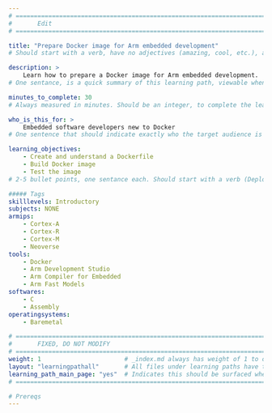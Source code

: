 ```yaml
---
# ================================================================================
#       Edit
# ================================================================================

title: "Prepare Docker image for Arm embedded development"
# Should start with a verb, have no adjectives (amazing, cool, etc.), and be as concise as possible.

description: >
    Learn how to prepare a Docker image for Arm embedded development.
# One sentance, is a quick summary of this learning path, viewable when searching through all learning paths. 

minutes_to_complete: 30   
# Always measured in minutes. Should be an integer, to complete the learning path (not just read it).

who_is_this_for: >
    Embedded software developers new to Docker
# One sentence that should indicate exactly who the target audience is (developers in X industries using Y tools/software for Z use-case).

learning_objectives: 
    - Create and understand a Dockerfile
    - Build Docker image
    - Test the image
# 2-5 bullet points, one sentance each. Should start with a verb (Deploy, Measure) and indicate the value of the objective if possible.

##### Tags
skilllevels: Introductory
subjects: NONE
armips:
    - Cortex-A
    - Cortex-R
    - Cortex-M
    - Neoverse
tools:
    - Docker
    - Arm Development Studio
    - Arm Compiler for Embedded
    - Arm Fast Models
softwares:
    - C
    - Assembly
operatingsystems:
    - Baremetal

# ================================================================================
#       FIXED, DO NOT MODIFY
# ================================================================================
weight: 1                       # _index.md always has weight of 1 to order correctly
layout: "learningpathall"       # All files under learning paths have this same wrapper
learning_path_main_page: "yes"  # Indicates this should be surfaced when looking for related content. Only set for _index.md of learning path content.
# ================================================================================

# Prereqs
---
```

